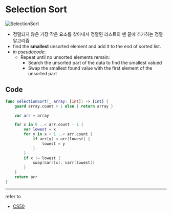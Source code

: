 # Selection Sort
![SelectionSort](https://cdn-images-1.medium.com/max/1600/1*to7gYwi5_bkZhx-1kSB0Lg.gif)
- 정렬되지 않은 가장 작은 요소를 찾아내서 정렬된 리스트의 맨 끝에 추가하는 정렬 알고리즘
- find the **smallest** unsorted element and add it to the end of sorted list.
- _in pseudocode_:
  - Repeat until no unsorted elements remain:
    - Search the unsorted part of the data to find the smallest valued
    - Swap the smallest found value with the first element of the unsorted part

## Code

```swift
func selectionSort(_ array: [Int]) -> [Int] {
    guard array.count > 1 else { return array }  

    var arr = array                    

    for x in 0 ..< arr.count - 1 {  
        var lowest = x
        for y in x + 1 ..< arr.count {
            if arr[y] < arr[lowest] {
                lowest = y
            }
        }
        if x != lowest {
            swap(&arr[x], &arr[lowest])
        }
    }
    return arr
}
```
---
refer to
- [CS50](https://youtu.be/3hH8kTHFw2A)
